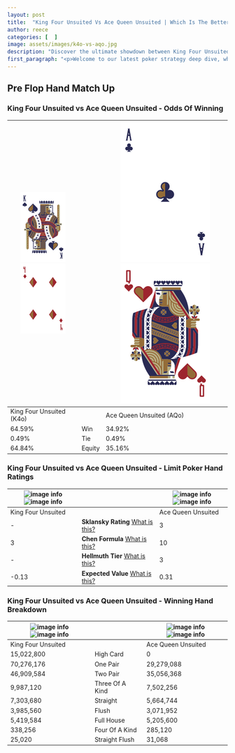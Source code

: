 ```yaml
---
layout: post
title:  "King Four Unsuited Vs Ace Queen Unsuited | Which Is The Better Hand In Poker? A Complete Guide"
author: reece
categories: [  ]
image: assets/images/k4o-vs-aqo.jpg
description: "Discover the ultimate showdown between King Four Unsuited and Ace Queen Unsuited in poker! Uncover the odds, strategies, and scenarios where one hand triumphs over the other. Get ready to up your poker game with this thrilling analysis."
first_paragraph: "<p>Welcome to our latest poker strategy deep dive, where we're pitting two distinct hands against each other in a high-stakes showdown: King Four Unsuited vs Ace Queen Unsuited.</p><p>In the dynamic world of poker, every decision counts, and knowing which hand holds the upper hand is key to your success at the table.</p><p>In this article, we'll dissect these two hands, explore the scenarios where one dominates the other, and equip you with the knowledge to make strategic choices that can tip the odds in your favor.</p><p>Get ready to unravel the intriguing dynamics of these poker hands and elevate your game to new heights.</p>"
---
```




[comment]: # (sp0)

## Pre Flop Hand Match Up

<div class="table hand-ratings" markdown="1"> 



### King Four Unsuited vs Ace Queen Unsuited - Odds Of Winning


    
| ![image info](assets/images/hand1/K.png) ![image info](assets/images/hand1/4o.png) |  | ![image info](assets/images/hand2/A.png) ![image info](assets/images/hand2/Qo.png) |
| -------- | -------- | -------- |
| King Four Unsuited (K4o) |  | Ace Queen Unsuited (AQo) |
| 64.59% | Win | 34.92% |
| 0.49% | Tie | 0.49% |
| 64.84% | Equity | 35.16% |




[comment]: # (sp1)



### King Four Unsuited vs Ace Queen Unsuited - Limit Poker Hand Ratings


    
| ![image info](https://www.riverpairs.com/assets/images/hand1/K.png) ![image info](https://www.riverpairs.com/assets/images/hand1/4o.png) |  | ![image info](https://www.riverpairs.com/assets/images/hand2/A.png) ![image info](https://www.riverpairs.com/assets/images/hand2/Qo.png) |
| -------- | -------- | -------- |
| King Four Unsuited |  | Ace Queen Unsuited |
| - | **Sklansky Rating** [What is this?](/sklansky-rating-explained) | 3 |
| 3 | **Chen Formula** [What is this?](/chen-formula-explained) | 10 |
| - | **Hellmuth Tier** [What is this?](/Hellmuth-tier-explained) | 3 |
| -0.13 | **Expected Value** [What is this?](/expected-value-explained) | 0.31 |




[comment]: # (sp2)



### King Four Unsuited vs Ace Queen Unsuited - Winning Hand Breakdown


    
| ![image info](https://www.riverpairs.com/assets/images/hand1/K.png) ![image info](https://www.riverpairs.com/assets/images/hand1/4o.png) |  | ![image info](https://www.riverpairs.com/assets/images/hand2/A.png) ![image info](https://www.riverpairs.com/assets/images/hand2/Qo.png) |
| -------- | -------- | -------- |
| King Four Unsuited |  | Ace Queen Unsuited |
| 15,022,800 | High Card | 0 |
| 70,276,176 | One Pair | 29,279,088 |
| 46,909,584 | Two Pair | 35,056,368 |
| 9,987,120 | Three Of A Kind | 7,502,256 |
| 7,303,680 | Straight | 5,664,744 |
| 3,985,560 | Flush | 3,071,952 |
| 5,419,584 | Full House | 5,205,600 |
| 338,256 | Four Of A Kind | 285,120 |
| 25,020 | Straight Flush | 31,068 |




[comment]: # (sp3)



</div>

[comment]: # (sp4)



[comment]: # (sp5)

